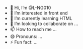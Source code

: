 - 👋 Hi, I’m @L-NG010
- 👀 I’m interested in front end
- 🌱 I’m currently learning HTML
- 💞️ I’m looking to collaborate on ...
- 📫 How to reach me ...
- 😄 Pronouns: ...
- ⚡ Fun fact: ...

<!---
L-NG010/L-NG010 is a ✨ special ✨ repository because its `README.md` (this file) appears on your GitHub profile.
You can click the Preview link to take a look at your changes.
--->
